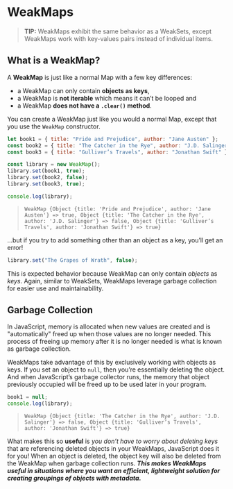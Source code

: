 # WeakMaps

> **TIP:** WeakMaps exhibit the same behavior as a WeakSets, except WeakMaps work with key-values pairs instead of individual items.

## What is a WeakMap?

A **WeakMap** is just like a normal Map with a few key differences:

* a WeakMap can only contain **objects as keys**,
* a WeakMap is **not iterable** which means it can’t be looped and
* a WeakMap **does not have a `.clear()` method**.

You can create a WeakMap just like you would a normal Map, except that you use the `WeakMap` constructor.

```js
let book1 = { title: "Pride and Prejudice", author: "Jane Austen" };
const book2 = { title: "The Catcher in the Rye", author: "J.D. Salinger" };
const book3 = { title: "Gulliver’s Travels", author: "Jonathan Swift" };

const library = new WeakMap();
library.set(book1, true);
library.set(book2, false);
library.set(book3, true);

console.log(library);
```

> `WeakMap {Object {title: 'Pride and Prejudice', author: 'Jane Austen'} => true, Object {title: 'The Catcher in the Rye', author: 'J.D. Salinger'} => false, Object {title: 'Gulliver’s Travels', author: 'Jonathan Swift'} => true}`

…but if you try to add something other than an object as a key, you’ll get an error!

```js
library.set("The Grapes of Wrath", false);
```

This is expected behavior because WeakMap can only contain _objects_ as _keys_. Again, similar to WeakSets, WeakMaps leverage garbage collection for easier use and maintainability.

## Garbage Collection

In JavaScript, memory is allocated when new values are created and is "automatically" freed up when those values are no longer needed. This process of freeing up memory after it is no longer needed is what is known as garbage collection.

WeakMaps take advantage of this by exclusively working with objects as keys. If you set an object to `null`, then you’re essentially deleting the object. And when JavaScript’s garbage collector runs, the memory that object previously occupied will be freed up to be used later in your program.

```js
book1 = null;
console.log(library);
```

> `WeakMap {Object {title: 'The Catcher in the Rye', author: 'J.D. Salinger'} => false, Object {title: 'Gulliver’s Travels', author: 'Jonathan Swift'} => true}`

What makes this so **useful** is _you don’t have to worry about deleting keys_ that are referencing deleted objects in your WeakMaps, JavaScript does it for you! When an object is deleted, the object key will also be deleted from the WeakMap when garbage collection runs. **_This makes WeakMaps useful in situations where you want an efficient, lightweight solution for creating groupings of objects with metadata._**
